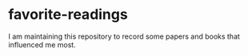 # favorite-readings
I am maintaining this repository to record some papers and books that influenced me most.
